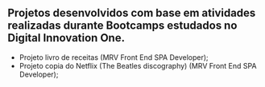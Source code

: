 ## Projetos desenvolvidos com base em atividades realizadas durante Bootcamps estudados no Digital Innovation One.

- Projeto livro de receitas (MRV Front End SPA Developer);
- Projeto copia do Netflix (The Beatles discography) (MRV Front End SPA Developer);